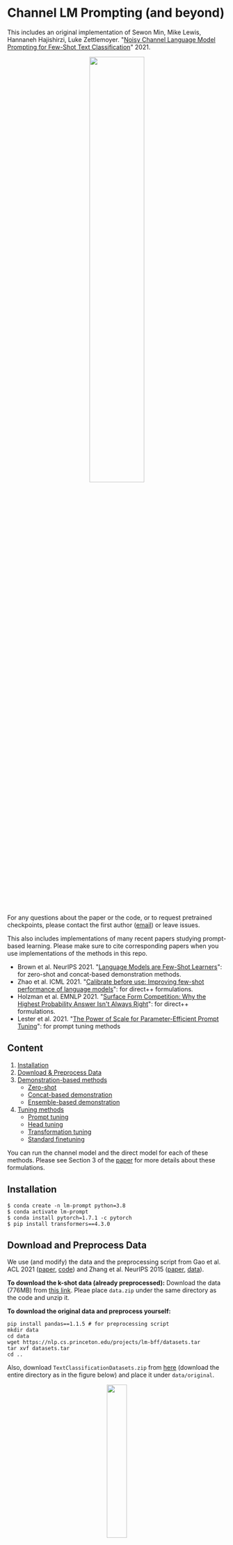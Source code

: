 # Channel LM Prompting (and beyond)

This includes an original implementation of Sewon Min, Mike Lewis, Hannaneh Hajishirzi, Luke Zettlemoyer. "[Noisy Channel Language Model Prompting for Few-Shot Text Classification][paper]" 2021.

<p align="center">
  <img src="img/teaser.png" width="50%" height="50%">
</p>


For any questions about the paper or the code, or to request pretrained checkpoints, please contact the first author ([email](mailto:cs.washington.edu)) or leave issues.

This also includes implementations of many recent papers studying prompt-based learning. Please make sure to cite corresponding papers when you use implementations of the methods in this repo.
* Brown et al. NeurIPS 2021. "[Language Models are Few-Shot Learners](https://arxiv.org/abs/2005.14165)": for zero-shot and concat-based demonstration methods.
* Zhao et al. ICML 2021. "[Calibrate before use: Improving few-shot performance of language models](https://arxiv.org/abs/2102.09690)": for direct++ formulations.
* Holzman et al. EMNLP 2021. "[Surface Form Competition: Why the Highest Probability Answer Isn't Always Right](https://arxiv.org/abs/2104.08315)": for direct++ formulations.
* Lester et al. 2021. "[The Power of Scale for Parameter-Efficient Prompt Tuning](https://arxiv.org/abs/2104.08691)": for prompt tuning methods


## Content

1. [Installation](#installation)
2. [Download & Preprocess Data](#download-and-preprocess-data)
3. [Demonstration-based methods](#demonstration-based-methods)
    - [Zero-shot](#zero-shot)
    - [Concat-based demonstration](#concat-based-demonstration)
    - [Ensemble-based demonstration](#ensemble-based-demonstration)
4. [Tuning methods](#tuning-methods)
    - [Prompt tuning](#prompt-tuning)
    - [Head tuning](#head-tuning)
    - [Transformation tuning](#transformation-tuning)
    - [Standard finetuning](#standard-finetuning)

You can run the channel model and the direct model for each of these methods. Please see Section 3 of the [paper][paper] for more details about these formulations.

## Installation

```
$ conda create -n lm-prompt python=3.8
$ conda activate lm-prompt
$ conda install pytorch=1.7.1 -c pytorch
$ pip install transformers==4.3.0
```

## Download and Preprocess Data

We use (and modify) the data and the preprocessing script from Gao et al. ACL 2021 ([paper][lm-bff-paper], [code][lm-bff-code]) and Zhang et al. NeurIPS 2015 ([paper][zhang-paper], [data][zhang-data]).

**To download the k-shot data (already preprocessed):**
Download the data (776MB) from [this link](https://drive.google.com/file/d/1pHbhWzWJZ7HbEQuvwN3-KkqMLRv2TWJf/view?usp=sharing). Pleae place `data.zip` under the same directory as the code and unzip it.

**To download the original data and preprocess yourself:**
```
pip install pandas==1.1.5 # for preprocessing script
mkdir data
cd data
wget https://nlp.cs.princeton.edu/projects/lm-bff/datasets.tar
tar xvf datasets.tar
cd ..
```
Also, download `TextClassificationDatasets.zip` from [here][zhang-data] (download the entire directory as in the figure below)
and place it under `data/original`.
<p align="center">
  <img src="img/data_download.png" width="30%" height="30%">
</p>

Then, run `python3 generate_k_shot_data.py`, and you are done!

Optionally, you can specify arguments such as
* `--k`: number of training examples (default is `16`).
* `--balance`: whether or not to guarantee the balance between labels in the training data; more precisely, whether `k` is the number of training examples *in total* or *per label* (default is `False`).
* `--data_dir`: directory for the original data (default is `data/original`).
* `--output_dir`: directory for the preprocessed data (default is `data`).

**To check the data:**
You can see the list of eleven datasets used in the paper by `ls data/k-shot`. Each dataset consists of five different splits based on five different splits (test sets are the same).


## Demonstration-based methods

<p align="center">
  <img src="img/demonstration.png" width="70%" height="70%">
</p>

This section is for methods which does not update any of the model parameters. For details about methods, please see Section 4.1 of the [paper][paper].

### Zero-shot

```
python main.py \
    --task {task_name} \
    --split {dev|test} \
    --data_dir data \
    --out_dir out \
    --gpt2 gpt2-large \
    --do_zeroshot \
    --method {direct|channel}
```

This command will run zero-shot inference using GPT2-large using four different templates (verbalizers) as reported in the paper.

* For "channel", please specify `--method channel`.
* For "direct", please specify `--method direct`.
* For "direct++", please run the command line without `--split` first (this will run inference using the `N/A` input, following [Zhao et al. ICML 2021](https://arxiv.org/abs/2102.09690)), and then run the command line with `--method direct --use_calibration`.

Useful notes:
* Note that, once you run inference, it will save a cache in the out directory, and will re-load the cache file when you run the exact same command line.
* You can adjust `--batch_size` if you run into OOM issue (default is `32`).
* Please note that GPU parallization is not implemented for inference.
* To save a log file, please specify `--log_file`.
* To use GPT2 with different sizes, please use `--gpt2 {gpt2|gpt2-medium|gpt2-xl}`.

### Concat-based demonstration

```
python main.py \
    --task {task_name} \
    --split {dev|test} \
    --data_dir data \
    --out_dir out \
    --gpt2 gpt2-large \
    --do_zeroshot \
    --method {direct|channel} \
    --use_demonstrations \
    --k 16 \
    --seed {13|21|42|87|100}
```

* You can modify `k` and `seed` to try different numbers of training examples and different seeds for the k-shot data.

### Ensemble-based demonstration

Add `--ensemble` to the command line for the Concat-based demonstration method.


## Tuning methods

<p align="center">
  <img src="img/tuning.png" width="70%" height="70%">
</p>

This section is for methods that fully finetune the model parameters (standard finetuning), or update a very limited number of parameters (prompt tuning, head tuning and transformation tuning). For details about the methods, please see Section 4.2 of the [paper][paper].

### Prompt tuning

```
python main.py \
    --task {task_name} \
    --split {dev|test} \
    --data_dir data \
    --out_dir out \
    --gpt2 gpt2-large \
    --method {direct|channel} \
    --prompt_tune \
    --do_train \
    --batch_size 32 \
    --lr {0.1|0.01|0.001}
```

* Please see Appendix B of the [paper][paper] to see which learning rate we used for each dataset.
* Once you train the model, you can specify `--do_check` to load the existing checkpoint without retraining the model.
* Please note that GPU parallization is implemented for training, but is not implemented for inference.
* Note that, by default, we use the checkpoint that is trained for 100 steps.
* To explore different numbers of prompts, please specify `--n_prefix`. The default value is `20`, following the original prompt tuning paper ([Lester et al. 2021](https://arxiv.org/abs/2104.08691)).
* If you want to explore zero-shot task transfer (Section 6.4 in the paper), you can (1) first train the model on the training data, and (2) run inference by specifying `--task {task_name_for_test} --train_task {task_name_for_train} --do_check`.

### Head tuning

Use `--head_tune` instead of `--prompt_tune` to the command line for the Prompt tuning method. Note that head tuning is only for the direct baseline.

### Transformation tuning

Use `--transform_tune` instead of `--prompt_tune` to the command line for the Prompt tuning method. Note that transformation tuning is only for the direct baseline.

### Standard finetuning

To finetune the entire model parameters, as in typical finetuning, please do not specify any of `--prompt_tune`, `--head_tune` or `--transform_tune`.

## Results

For all results, please check out Table 3 and Table 4 of the [paper][paper].


[paper]: https://arxiv.org/abs/2108.04106
[lm-bff-code]: https://github.com/princeton-nlp/LM-BFF/blob/main/tools/generate_k_shot_data.py
[lm-bff-paper]: https://arxiv.org/abs/2012.15723
[zhang-paper]: https://arxiv.org/abs/1509.01626
[zhang-data]: http://goo.gl/JyCnZq



